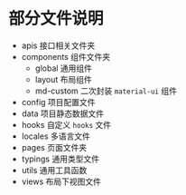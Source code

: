 # 部分文件说明

- apis 接口相关文件夹
- components 组件文件夹
  - global 通用组件
  - layout 布局组件
  - md-custom 二次封装 `material-ui` 组件
- config 项目配置文件
- data 项目静态数据文件
- hooks 自定义 `hooks` 文件
- locales 多语言文件
- pages 页面文件夹
- typings 通用类型文件
- utils 通用工具函数
- views 布局下视图文件
